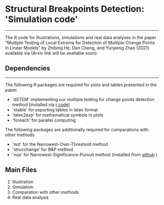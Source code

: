 # Structural Breakpoints Detection: 'Simulation code'

---

The R code for illustrations, simulations and real data analyses in the paper "Multiple Testing of Local Extrema for Detection of Multiple Change Points in Linear Models" by Zhibing He, Dan Cheng, and Yunpeng Zhao (2021) available via (Arxiv link will be available soon)

## Dependencies

---

The following R packages are required for plots and tables presented in the paper.

- 'dSTEM' implementing our multiple testing for change points detection method (installed via  [r code](devtools::install_github('zhibinghe/ChangePoint') ))
- 'xtable' for exporting tables in latex format
- 'latex2exp' for mathematical symbols in plots
- 'foreach' for parallel computing

The following packages are additionally required for comparations with other methods

- 'not' for the Narrowest-Over-Threshold method
- 'strucchange' for B&P method
- 'nsp' for Narrowest-Significance-Pursuit method (installed from [github](https://github.com/pfryz/nsp) )

## Main Files

1. Illustration
2. Simulation 
3. Comparation with other methods
4. Real data analysis

